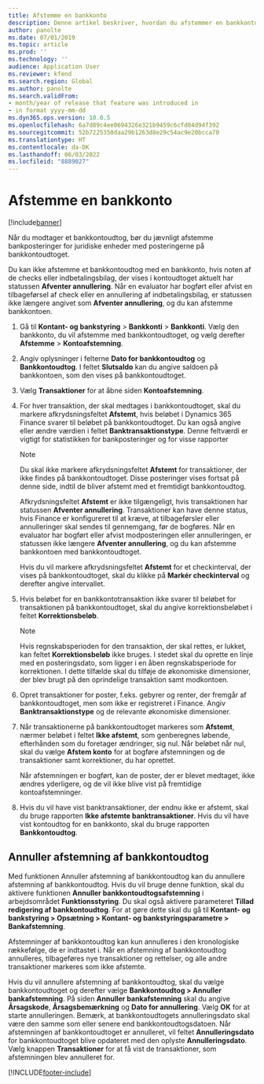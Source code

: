 ```yaml
---
title: Afstemme en bankkonto
description: Denne artikel beskriver, hvordan du afstemmer en bankkonto.
author: panolte
ms.date: 07/01/2019
ms.topic: article
ms.prod: ''
ms.technology: ''
audience: Application User
ms.reviewer: kfend
ms.search.region: Global
ms.author: panolte
ms.search.validFrom:
- month/year of release that feature was introduced in
- in format yyyy-mm-dd
ms.dyn365.ops.version: 10.0.5
ms.openlocfilehash: 6a7d89c4ee0694326e321b9459c6cfd04d94f392
ms.sourcegitcommit: 52b7225350daa29b1263d8e29c54ac9e20bcca70
ms.translationtype: HT
ms.contentlocale: da-DK
ms.lasthandoff: 06/03/2022
ms.locfileid: "8889027"
---
```

# <a name="reconcile-a-bank-account"></a>Afstemme en bankkonto

[!include[banner](../includes/banner.md)]

Når du modtager et bankkontoudtog, bør du jævnligt afstemme bankposteringer for juridiske enheder med posteringerne på bankkontoudtoget.

Du kan ikke afstemme et bankkontoudtog med en bankkonto, hvis noten af de checks eller indbetalingsbilag, der vises i kontoudtoget aktuelt har statussen **Afventer annullering**. Når en evaluator har bogført eller afvist en tilbageførsel af check eller en annullering af indbetalingsbilag, er statussen ikke længere angivet som **Afventer annullering**, og du kan afstemme bankkontoen.

1.  Gå til **Kontant- og bankstyring** \> **Bankkonti** \> **Bankkonti**. Vælg den bankkonto, du vil afstemme med bankkontoudtoget, og vælg derefter **Afstemme** > **Kontoafstemning**.

2.  Angiv oplysninger i felterne **Dato for bankkontoudtog** og **Bankkontoudtog**. I feltet **Slutsaldo** kan du angive saldoen på bankkontoen, som den vises på bankkontoudtoget.

3.  Vælg **Transaktioner** for at åbne siden **Kontoafstemning**.

4.  For hver transaktion, der skal medtages i bankkontoudtoget, skal du markere afkrydsningsfeltet **Afstemt**, hvis beløbet i Dynamics 365 Finance svarer til beløbet på bankkontoudtoget. Du kan også angive eller ændre værdien i feltet **Banktransaktionstype**. Denne feltværdi er vigtigt for statistikken for bankposteringer og for visse rapporter
    

    > [!NOTE]
    > <P>Du skal ikke markere afkrydsningsfeltet <STRONG>Afstemt</STRONG> for transaktioner, der ikke findes på bankkontoudtoget. Disse posteringer vises fortsat på denne side, indtil de bliver afstemt med et fremtidigt bankkontoudtog.</P>
    > <P>Afkrydsningsfeltet <STRONG>Afstemt</STRONG> er ikke tilgængeligt, hvis transaktionen har statussen <STRONG>Afventer annullering</STRONG>. Transaktioner kan have denne status, hvis Finance er konfigureret til at kræve, at tilbageførsler eller annulleringer skal sendes til gennemgang, før de bogføres. Når en evaluator har bogført eller afvist modposteringen eller annulleringen, er statussen ikke længere <STRONG>Afventer annullering</STRONG>, og du kan afstemme bankkontoen med bankkontoudtoget.</P>

    
    Hvis du vil markere afkrydsningsfeltet **Afstemt** for et checkinterval, der vises på bankkontoudtoget, skal du klikke på **Markér checkinterval** og derefter angive intervallet.

5.  Hvis beløbet for en bankkontotransaktion ikke svarer til beløbet for transaktionen på bankkontoudtoget, skal du angive korrektionsbeløbet i feltet **Korrektionsbeløb**.
    

    > [!NOTE]
    > <P>Hvis regnskabsperioden for den transaktion, der skal rettes, er lukket, kan feltet <STRONG>Korrektionsbeløb</STRONG> ikke bruges. I stedet skal du oprette en linje med en posteringsdato, som ligger i en åben regnskabsperiode for korrektionen. I dette tilfælde skal du tilføje de økonomiske dimensioner, der blev brugt på den oprindelige transaktion samt modkontoen.</P>



6.  Opret transaktioner for poster, f.eks. gebyrer og renter, der fremgår af bankkontoudtoget, men som ikke er registreret i Finance. Angiv **Banktransaktionstype** og de relevante økonomiske dimensioner.

7.  Når transaktionerne på bankkontoudtoget markeres som **Afstemt**, nærmer beløbet i feltet **Ikke afstemt**, som genberegnes løbende, efterhånden som du foretager ændringer, sig nul. Når beløbet når nul, skal du vælge **Afstem konto** for at bogføre afstemningen og de transaktioner samt korrektioner, du har oprettet.
    
    Når afstemningen er bogført, kan de poster, der er blevet medtaget, ikke ændres yderligere, og de vil ikke blive vist på fremtidige kontoafstemninger.

8.  Hvis du vil have vist banktransaktioner, der endnu ikke er afstemt, skal du bruge rapporten **Ikke afstemte banktransaktioner**. Hvis du vil have vist kontoudtog for en bankkonto, skal du bruge rapporten **Bankkontoudtog**.

## <a name="cancel-bank-statement-reconciliation"></a>Annuller afstemning af bankkontoudtog 

Med funktionen Annuller afstemning af bankkontoudtog kan du annullere afstemning af bankkontoudtog. Hvis du vil bruge denne funktion, skal du aktivere funktionen **Annuller bankkontoudtogsafstemning** i arbejdsområdet **Funktionsstyring**. Du skal også aktivere parameteret **Tillad redigering af bankkontoudtog**. For at gøre dette skal du gå til **Kontant- og bankstyring > Opsætning > Kontant- og bankstyringsparametre > Bankafstemning**.
 
Afstemninger af bankkontoudtog kan kun annulleres i den kronologiske rækkefølge, de er indtastet i. Når en afstemning af bankkontoudtog annulleres, tilbageføres nye transaktioner og rettelser, og alle andre transaktioner markeres som ikke afstemte.
 
Hvis du vil annullere afstemning af bankkontoudtog, skal du vælge bankkontoudtoget og derefter vælge **Bankkontoudtog > Annuller bankafstemning**. På siden **Annuller bankafstemning** skal du angive **Årsagskode**, **Årsagsbemærkning** og **Dato for annullering**. Vælg **OK** for at starte annulleringen. Bemærk, at bankkontoudtogets annulleringsdato skal være den samme som eller senere end bankkontoudtogsdatoen. Når afstemningen af bankkontoudtoget er annulleret, vil feltet **Annulleringsdato** for bankkontoudtoget blive opdateret med den oplyste **Annulleringsdato**. Vælg knappen **Transaktioner** for at få vist de transaktioner, som afstemningen blev annulleret for.


[!INCLUDE[footer-include](../../includes/footer-banner.md)]

